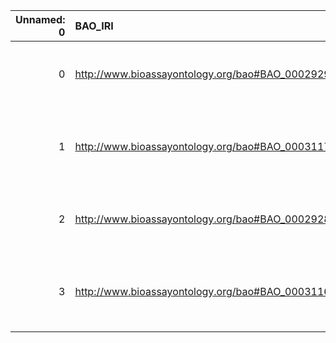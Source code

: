|   Unnamed: 0 | BAO_IRI                                         | BAO_DESC                                                                                 | BFO_IRI                                    | BFO_DESC                                                     |
|-------------:|:------------------------------------------------|:-----------------------------------------------------------------------------------------|:-------------------------------------------|:-------------------------------------------------------------|
|            0 | http://www.bioassayontology.org/bao#BAO_0002929 | {'label': 'role', 'prefLabel': None, 'altLabel': None, 'name': 'BAO_0002929'}            | http://purl.obolibrary.org/obo/BFO_0000023 | {'label': 'role', 'prefLabel': 'role'}                       |
|            1 | http://www.bioassayontology.org/bao#BAO_0003117 | {'label': 'function', 'prefLabel': None, 'altLabel': None, 'name': 'BAO_0003117'}        | http://purl.obolibrary.org/obo/BFO_0000034 | {'label': 'function', 'prefLabel': 'function'}               |
|            2 | http://www.bioassayontology.org/bao#BAO_0002928 | {'label': 'quality', 'prefLabel': None, 'altLabel': None, 'name': 'BAO_0002928'}         | http://purl.obolibrary.org/obo/BFO_0000019 | {'label': 'quality', 'prefLabel': 'quality'}                 |
|            3 | http://www.bioassayontology.org/bao#BAO_0003116 | {'label': 'material entity', 'prefLabel': None, 'altLabel': None, 'name': 'BAO_0003116'} | http://purl.obolibrary.org/obo/BFO_0000040 | {'label': 'material entity', 'prefLabel': 'material entity'} |